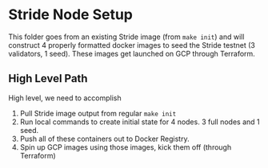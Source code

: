 # Stride Node Setup

This folder goes from an existing Stride image (from `make init`) and will construct 4 properly formatted docker images to seed the Stride testnet (3 validators, 1 seed). These images get launched on GCP through Terraform.

## High Level Path

High level, we need to accomplish
1. Pull Stride image output from regular `make init`
2. Run local commands to create initial state for 4 nodes. 3 full nodes and 1 seed.
4. Push all of these containers out to Docker Registry.
5. Spin up GCP images using those images, kick them off (through Terraform)

